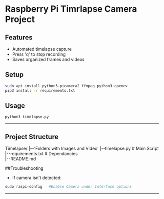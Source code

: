 # Raspberry Pi Timrlapse Camera Project

## Features
- Automated timelapse capture
- Press 'q' to stop recording
- Saves organized frames and videos

## Setup
```bash
sudo apt install python3-picamera2 ffmpeg python3-opencv
pip3 install -r requirements.txt
```
## Usage
```bash
python3 timelapse.py
```
---
## Project Structure
Timelapse/
|--'Folders with Images and Video'
|--timelapse.py		# Main Script
|--requirements.txt	# Dependancies	
|--README.md

##Troubleshooting
- If camera isn't detected:
```bash
sudo raspi-config 	#Enable Camera under Interface options
```
---

